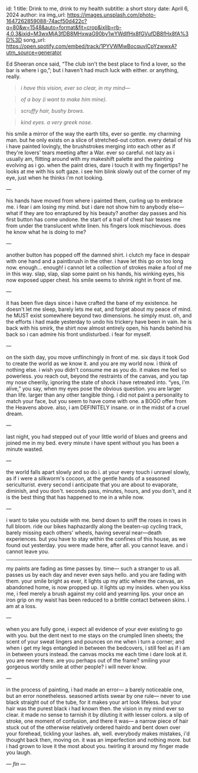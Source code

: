 id: 1
title: Drink to me, drink to my health
subtitle: a short story
date: April 6, 2024
author: ira
img_url: https://images.unsplash.com/photo-1647262859088-74acf50d422c?q=80&w=1548&auto=format&fit=crop&ixlib=rb-4.0.3&ixid=M3wxMjA3fDB8MHxwaG90by1wYWdlfHx8fGVufDB8fHx8fA%3D%3D
song_url: https://open.spotify.com/embed/track/1PYVWMwBocquvlCpYzwwxA?utm_source=generator

Ed Sheeran once said, “The club isn't the best place to find a lover, so the bar is where i go,”; but i haven't had much luck with either. or anything, really.


> _i have this vision, ever so clear, in my mind—_

> _of a boy (i want to make him mine)._

> _scruffy hair, bushy brows._

> _kind eyes. a very greek nose._

his smile a mirror of the way the earth tilts, ever so gentle. my charming man.
but he only exists on a slice of stretched-out cotton.
every detail of his i have painted lovingly, the brushstrokes merging into each other as if they're lovers' tears meeting after a War. ever so careful. not lazy as i usually am, flitting around with my makeshift palette and the painting evolving as i go.
when the paint dries, dare i touch it with my fingertips?
he looks at me with his soft gaze. i see him blink slowly out of the corner of my eye, just when he thinks i'm not looking.


—


his hands have moved from where i painted them, curling up to embrace me. i fear i am losing my mind. but i dare not show him to anybody else— what if they are too enraptured by his beauty?
another day passes and his first button has come undone. the start of a trail of chest hair teases me from under the translucent white linen. his fingers look mischievous. does he know what he is doing to me?


—


another button has popped off the damned shirt. i clutch my face in despair with one hand and a paintbrush in the other. i have let this go on too long now. enough… enough! i cannot let a collection of strokes make a fool of me in this way.
slap, slap, slap some paint on his hands, his winking eyes, his now exposed upper chest. his smile seems to shrink right in front of me.


—


it has been five days since i have crafted the bane of my existence. he doesn't let me sleep, barely lets me eat, and forget about my peace of mind. he MUST exist somewhere beyond two dimensions. he simply must.
oh, and the efforts i had made yesterday to undo his trickery have been in vain. he is back with his smirk, the shirt now almost entirely open, his hands behind his back so i can admire his front undisturbed. i fear for myself.


—


on the sixth day, you move unflinchingly in front of me. six days it took God to create the world as we know it. and you are my world now. i think of nothing else. i wish you didn't consume me as you do. it makes me feel so powerless. you reach out, beyond the restraints of the canvas, and you tap my nose cheerily, ignoring the state of shock i have retreated into. “yes, i'm alive,” you say, when my eyes pose the obvious question.
you are larger than life. larger than any other tangible thing. i did not paint a personality to match your face, but you seem to have come with one. a BOGO offer from the Heavens above.
also, i am DEFINITELY insane. or in the midst of a cruel dream.


—


last night, you had stepped out of your little world of blues and greens and joined me in my bed.
every minute i have spent without you has been a minute wasted.


—


the world falls apart slowly and so do i. at your every touch i unravel slowly, as if i were a silkworm's cocoon, at the gentle hands of a seasoned sericulturist. every second i anticipate that you are about to evaporate, diminish, and you don't. seconds pass, minutes, hours, and you don't, and it is the best thing that has happened to me in a while now.

—


i want to take you outside with me. bend down to sniff the roses in rows in full bloom. ride our bikes haphazardly along the beaten-up cycling track, barely missing each others' wheels, having several near—death experiences.
but you have to stay within the confines of this house, as we found out yesterday. you were made here, after all. you cannot leave.
and i cannot leave you.

<hr>

my paints are fading as time passes by. time— such a stranger to us all. passes us by each day and never even says hello.
and you are fading with them. your smile bright as ever, it lights up my attic where the canvas, an abandoned home, is now propped up. it lights up my insides. when you kiss me, i feel merely a brush against my cold and yearning lips. your once an iron grip on my waist has been reduced to a brittle contact between skins.
i am at a loss.


—


when you are fully gone, i expect all evidence of your ever existing to go with you. but the dent next to me stays on the crumpled linen sheets;
the scent of your sweat lingers and pounces on me when i turn a corner;
and when i get my legs entangled in between the bedcovers, i still feel as if i am in between yours instead.
the canvas mocks me each time i dare look at it. you are never there. are you perhaps out of the frame? smiling your gorgeous worldly smile at other people? i will never know.


—


in the process of painting, i had made an error— a barely noticeable one, but an error nonetheless. seasoned artists swear by one rule— never to use black straight out of the tube, for it makes your art look lifeless.
but your hair was the purest black i had known then. the vision in my mind ever so clear. it made no sense to tarnish it by diluting it with lesser colors.
a slip of stroke, one moment of confusion, and there it was— a narrow piece of hair stuck out of the otherwise relatively ordered hairdo and bent down over your forehead, tickling your lashes.
ah, well. everybody makes mistakes, i'd thought back then, moving on.
it was an imperfection and nothing more. but i had grown to love it the most about you. twirling it around my finger made you laugh.


— _fin_ —